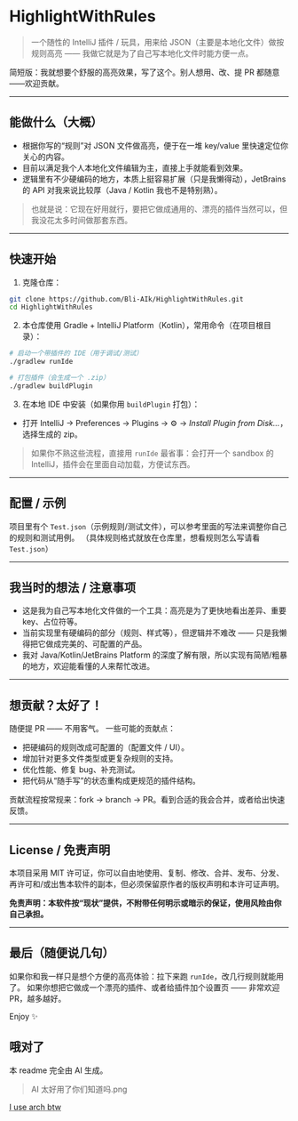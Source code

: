 # HighlightWithRules

> 一个随性的 IntelliJ 插件 / 玩具，用来给 JSON（主要是本地化文件）做按规则高亮 —— 我做它就是为了自己写本地化文件时能方便一点。

简短版：我就想要个舒服的高亮效果，写了这个。别人想用、改、提 PR 都随意——欢迎贡献。

---

## 能做什么（大概）

* 根据你写的“规则”对 JSON 文件做高亮，便于在一堆 key/value 里快速定位你关心的内容。
* 目前以满足我个人本地化文件编辑为主，直接上手就能看到效果。
* 逻辑里有不少硬编码的地方，本质上挺容易扩展（只是我懒得动），JetBrains 的 API 对我来说比较厚（Java / Kotlin 我也不是特别熟）。

> 也就是说：它现在好用就行，要把它做成通用的、漂亮的插件当然可以，但我没花太多时间做那套东西。

---

## 快速开始

1. 克隆仓库：

```bash
git clone https://github.com/Bli-AIk/HighlightWithRules.git
cd HighlightWithRules
```

2. 本仓库使用 Gradle + IntelliJ Platform（Kotlin），常用命令（在项目根目录）：

```bash
# 启动一个带插件的 IDE（用于调试/测试）
./gradlew runIde

# 打包插件（会生成一个 .zip）
./gradlew buildPlugin
```

3. 在本地 IDE 中安装（如果你用 `buildPlugin` 打包）：

* 打开 IntelliJ -> Preferences -> Plugins -> ⚙ -> *Install Plugin from Disk...*，选择生成的 zip。

> 如果你不熟这些流程，直接用 `runIde` 最省事：会打开一个 sandbox 的 IntelliJ，插件会在里面自动加载，方便试东西。

---

## 配置 / 示例

项目里有个 `Test.json`（示例规则/测试文件），可以参考里面的写法来调整你自己的规则和测试用例。
（具体规则格式就放在仓库里，想看规则怎么写请看 `Test.json`）

---

## 我当时的想法 / 注意事项

* 这是我为自己写本地化文件做的一个工具：高亮是为了更快地看出差异、重要 key、占位符等。
* 当前实现里有硬编码的部分（规则、样式等），但逻辑并不难改 —— 只是我懒得把它做成完美的、可配置的产品。
* 我对 Java/Kotlin/JetBrains Platform 的深度了解有限，所以实现有简陋/粗暴的地方，欢迎能看懂的人来帮忙改进。

---

## 想贡献？太好了！

随便提 PR —— 不用客气。
一些可能的贡献点：

* 把硬编码的规则改成可配置的（配置文件 / UI）。
* 增加针对更多文件类型或更复杂规则的支持。
* 优化性能、修复 bug、补充测试。
* 把代码从“随手写”的状态重构成更规范的插件结构。

贡献流程按常规来：fork -> branch -> PR。看到合适的我会合并，或者给出快速反馈。

---

## License / 免责声明

本项目采用 MIT 许可证，你可以自由地使用、复制、修改、合并、发布、分发、再许可和/或出售本软件的副本，但必须保留原作者的版权声明和本许可证声明。

**免责声明：本软件按“现状”提供，不附带任何明示或暗示的保证，使用风险由你自己承担。**

---

## 最后（随便说几句）

如果你和我一样只是想个方便的高亮体验：拉下来跑 `runIde`，改几行规则就能用了。
如果你想把它做成一个漂亮的插件、或者给插件加个设置页 —— 非常欢迎 PR，越多越好。

Enjoy ✨

## 哦对了

本 readme 完全由 AI 生成。

> AI 太好用了你们知道吗.png

<abbr title="哦对了">I use arch btw</abbr>